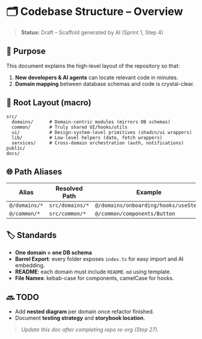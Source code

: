 # 🗂️ Codebase Structure – Overview

> **Status:** Draft – Scaffold generated by AI (Sprint 1, Step 4)

## 🎯 Purpose
This document explains the high-level layout of the repository so that:
1. **New developers & AI agents** can locate relevant code in minutes.
2. **Domain mapping** between database schemas and code is crystal-clear.

## 📁 Root Layout (macro)
```
src/
  domains/      # Domain-centric modules (mirrors DB schemas)
  common/       # Truly shared UI/hooks/utils
  ui/           # Design-system-level primitives (shadcn/ui wrappers)
  lib/          # Low-level helpers (date, fetch wrappers)
  services/     # Cross-domain orchestration (auth, notifications)
public/
docs/
```

## 🌐 Path Aliases
| Alias | Resolved Path | Example |
|-------|---------------|---------|
| `@/domains/*` | `src/domains/*` | `@/domains/onboarding/hooks/useSteps` |
| `@/common/*`  | `src/common/*`  | `@/common/components/Button` |

## 🏷️ Standards
- **One domain = one DB schema**
- **Barrel Export**: every folder exposes `index.ts` for easy import and AI embedding.
- **README**: each domain must include `README.md` using template.
- **File Names**: kebab-case for components, camelCase for hooks.

## 🔜 TODO
- Add **nested diagram** per domain once refactor finished.
- Document **testing strategy** and **storybook location**.

> _Update this doc after completing repo re-org (Step 27)._ 